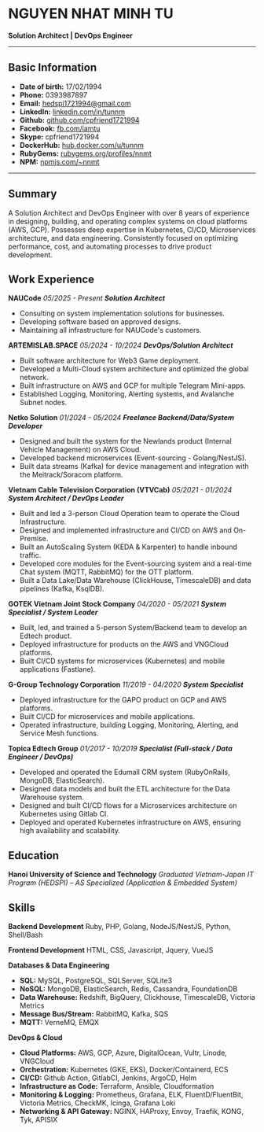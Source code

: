 # NGUYEN NHAT MINH TU
**Solution Architect | DevOps Engineer**

---

## Basic Information

- **Date of birth:** 17/02/1994
- **Phone:** 0393987897
- **Email:** hedspi1721994@gmail.com
- **LinkedIn:** [linkedin.com/in/tunnm](https://www.linkedin.com/in/tunnm)
- **Github:** [github.com/cpfriend1721994](https://github.com/cpfriend1721994)
- **Facebook:** [fb.com/iamtu](https://fb.com/iamtu)
- **Skype:** cpfriend1721994
- **DockerHub:** [hub.docker.com/u/tunnm](https://hub.docker.com/u/tunnm)
- **RubyGems:** [rubygems.org/profiles/nnmt](https://rubygems.org/profiles/nnmt)
- **NPM:** [npmjs.com/~nnmt](https://www.npmjs.com/~nnmt)

---

## Summary

A Solution Architect and DevOps Engineer with over 8 years of experience in designing, building, and operating complex systems on cloud platforms (AWS, GCP). Possesses deep expertise in Kubernetes, CI/CD, Microservices architecture, and data engineering. Consistently focused on optimizing performance, cost, and automating processes to drive product development.

## Work Experience

**NAUCode**
*05/2025 - Present*
***Solution Architect***
- Consulting on system implementation solutions for businesses.
- Developing software based on approved designs.
- Maintaining all infrastructure for NAUCode's customers.

**ARTEMISLAB.SPACE**
*05/2024 - 10/2024*
***DevOps/Solution Architect***
- Built software architecture for Web3 Game deployment.
- Developed a Multi-Cloud system architecture and optimized the global network.
- Built infrastructure on AWS and GCP for multiple Telegram Mini-apps.
- Established Logging, Monitoring, Alerting systems, and Avalanche Subnet nodes.

**Netko Solution**
*01/2024 - 05/2024*
***Freelance Backend/Data/System Developer***
- Designed and built the system for the Newlands product (Internal Vehicle Management) on AWS Cloud.
- Developed backend microservices (Event-sourcing - Golang/NestJS).
- Built data streams (Kafka) for device management and integration with the Meitrack/Soracom platform.

**Vietnam Cable Television Corporation (VTVCab)**
*05/2021 - 01/2024*
***System Architect / DevOps Leader***
- Built and led a 3-person Cloud Operation team to operate the Cloud Infrastructure.
- Designed and implemented infrastructure and CI/CD on AWS and On-Premise.
- Built an AutoScaling System (KEDA & Karpenter) to handle inbound traffic.
- Developed core modules for the Event-sourcing system and a real-time Chat system (MQTT, RabbitMQ) for the OTT platform.
- Built a Data Lake/Data Warehouse (ClickHouse, TimescaleDB) and data pipelines (Kafka, KsqlDB).

**GOTEK Vietnam Joint Stock Company**
*04/2020 - 05/2021*
***System Specialist / System Leader***
- Built, led, and trained a 5-person System/Backend team to develop an Edtech product.
- Deployed infrastructure for products on the AWS and VNGCloud platforms.
- Built CI/CD systems for microservices (Kubernetes) and mobile applications (Fastlane).

**G-Group Technology Corporation**
*11/2019 - 04/2020*
***System Specialist***
- Deployed infrastructure for the GAPO product on GCP and AWS platforms.
- Built CI/CD for microservices and mobile applications.
- Operated infrastructure, building Logging, Monitoring, Alerting, and Service Mesh functions.

**Topica Edtech Group**
*01/2017 - 10/2019*
***Specialist (Full-stack / Data Engineer / DevOps)***
- Developed and operated the Edumall CRM system (RubyOnRails, MongoDB, ElasticSearch).
- Designed data models and built the ETL architecture for the Data Warehouse system.
- Designed and built CI/CD flows for a Microservices architecture on Kubernetes using Gitlab CI.
- Deployed and operated Kubernetes infrastructure on AWS, ensuring high availability and scalability.

## Education

**Hanoi University of Science and Technology**
*Graduated*
*Vietnam-Japan IT Program (HEDSPI) – AS Specialized (Application & Embedded System)*

## Skills

**Backend Development**
Ruby, PHP, Golang, NodeJS/NestJS, Python, Shell/Bash

**Frontend Development**
HTML, CSS, Javascript, Jquery, VueJS

**Databases & Data Engineering**
- **SQL:** MySQL, PostgreSQL, SQLServer, SQLite3
- **NoSQL:** MongoDB, ElasticSearch, Redis, Cassandra, FoundationDB
- **Data Warehouse:** Redshift, BigQuery, Clickhouse, TimescaleDB, Victoria Metrics
- **Message Bus/Stream:** RabbitMQ, Kafka, SQS
- **MQTT:** VerneMQ, EMQX

**DevOps & Cloud**
- **Cloud Platforms:** AWS, GCP, Azure, DigitalOcean, Vultr, Linode, VNGCloud
- **Orchestration:** Kubernetes (GKE, EKS), Docker/Containerd, ECS
- **CI/CD:** Github Action, GitlabCI, Jenkins, ArgoCD, Helm
- **Infrastructure as Code:** Terraform, Ansible, Cloudformation
- **Monitoring & Logging:** Prometheus, Grafana, ELK, FluentD/FluentBit, Victoria Metrics, CheckMK, Icinga, Grafana Loki
- **Networking & API Gateway:** NGINX, HAProxy, Envoy, Traefik, KONG, Tyk, APISIX
